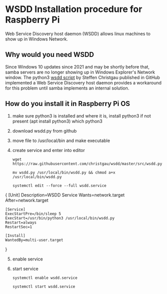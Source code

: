 # WSDD Installation procedure for Raspberry Pi
Web Service Discovery host daemon (WSDD) allows linux machines to show up in Windows Network.
## Why would you need WSDD
Since Windows 10 updates since 2021 and may be shortly before that, samba servers are no longer showing up in Windows Explorer's Network window.
The python3 [wsdd script](https://github.com/christgau/wsdd) by Steffen Christgau published in GitHub implemented a Web Service Discovery host daemon provides a workaround for this problem until samba implements an internal solution.
## How do you install it in Raspberry Pi OS
1. make sure python3 is installed and where it is, install python3 if not present (apt install python3) 
	which python3
1. download wsdd.py from github
1. move file to /usr/local/bin and make executable
1. create service and enter into editor


	`wget https://raw.githubusercontent.com/christgau/wsdd/master/src/wsdd.py`

	`mv wsdd.py /usr/local/bin/wsdd.py && chmod a+x /usr/local/bin/wsdd.py`

	`systemctl edit --force --full wsdd.service`


{
	[Unit]
	Description=WSDD Service
	Wants=network.target
	After=network.target
	 
	[Service]
	ExecStartPre=/bin/sleep 5
	ExecStart=/usr/bin/python3 /usr/local/bin/wsdd.py
	Restart=always
	RestartSec=1
	 
	[Install]
	WantedBy=multi-user.target
}

5. enable service
1. start service

	`systemctl enable wsdd.service`

	`systemctl start wsdd.service`
